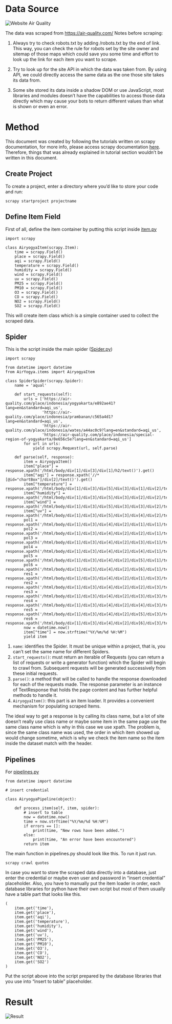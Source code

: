 # Data Source

![Website Air Quality](../README/Web%20Air-Quality.png)

The data was scraped from https://air-quality.com/
Notes before scraping:

1. Always try to check robots.txt by adding /robots.txt by the end of link. This way, you can check the rule for robots set by the site owner and sitemap of those maps which could save you some time and effort to look up the link for each item you want to scrape.

2. Try to look up for the site API in which the data was taken from. By using API, we could directly access the same data as the one those site takes its data from.

3. Some site stored its data inside a shadow DOM or use JavaScript, most libraries and modules doesn’t have the capabilities to access those data directly which may cause your bots to return different values than what is shown or even an error.

# Method

This document was created by following the tutorials written on scrapy documentation, for more info, please access scrapy documentation [here](https://docs.scrapy.org/en/latest/index.html). Therefore, things that was already explained in tutorial section wouldn’t be written in this document.

## Create Project

To create a project, enter a directory where you’d like to store your code and run:

```
scrapy startproject projectname
```

## Define Item Field

First of all, define the item container by putting this script inside [item.py](AirQuality/AirYogya/items.py)

```
import scrapy

class AiryogyaItem(scrapy.Item):
    time = scrapy.Field()
    place = scrapy.Field()
    aqi = scrapy.Field()
    temperature = scrapy.Field()
    humidity = scrapy.Field()
    wind = scrapy.Field()
    uv = scrapy.Field()
    PM25 = scrapy.Field()
    PM10 = scrapy.Field()
    O3 = scrapy.Field()
    CO = scrapy.Field()
    NO2 = scrapy.Field()
    SO2 = scrapy.Field()
```

This will create item class which is a simple container used to collect the scraped data.

## Spider

This is the script inside the main spider ([Spider.py](AirQuality/AirYogya/spiders/Spider.py))

```
import scrapy

from datetime import datetime
from AirYogya.items import AiryogyaItem

class SpiderSpider(scrapy.Spider):
    name = 'aqual'
    
    def start_requests(self):
        urls = ['https://air-quality.com/place/indonesia/yogyakarta/e892ae41?lang=en&standard=aqi_us',
                'https://air-quality.com/place/indonesia/prambanan/c565a4d1?lang=en&standard=aqi_us',
                'https://air-quality.com/place/indonesia/wates/a44ac0c9?lang=en&standard=aqi_us',
                'https://air-quality.com/place/indonesia/special-region-of-yogyakarta/0e656c5e?lang=en&standard=aqi_us']
        for url in urls:
            yield scrapy.Request(url, self.parse)
    
    def parse(self, response):
        item = AiryogyaItem()
        item["place"] = response.xpath('/html/body/div[1]/div[3]/div[1]/h2/text()').get()
        item["aqi"] = response.xpath('//*[@id="chartBox"]/div[2]/text()').get()
        item["temperature"] = response.xpath('/html/body/div[1]/div[3]/div[5]/div[3]/div[1]/div[2]/text()').get(0)
        item["humidity"] = response.xpath('/html/body/div[1]/div[3]/div[5]/div[3]/div[2]/div[2]/text()').get(0)
        item["wind"] = response.xpath('/html/body/div[1]/div[3]/div[5]/div[3]/div[3]/div[2]/text()').get(0)
        item["uv"] = response.xpath('/html/body/div[1]/div[3]/div[5]/div[3]/div[4]/div[2]/text()').get(0)
        pol1 = response.xpath('/html/body/div[1]/div[3]/div[4]/div[2]/div[1]/div[1]/text()').get(0)
        pol2 = response.xpath('/html/body/div[1]/div[3]/div[4]/div[2]/div[2]/div[1]/text()').get(0)
        pol3 = response.xpath('/html/body/div[1]/div[3]/div[4]/div[2]/div[3]/div[1]/text()').get(0)
        pol4 = response.xpath('/html/body/div[1]/div[3]/div[4]/div[2]/div[4]/div[1]/text()').get(0)
        pol5 = response.xpath('/html/body/div[1]/div[3]/div[4]/div[2]/div[5]/div[1]/text()').get(0)
        pol6 = response.xpath('/html/body/div[1]/div[3]/div[4]/div[2]/div[6]/div[1]/text()').get(0)
        res1 = response.xpath('/html/body/div[1]/div[3]/div[4]/div[2]/div[1]/div[3]/text()').get(0)
        res2 = response.xpath('/html/body/div[1]/div[3]/div[4]/div[2]/div[2]/div[3]/text()').get(0)
        res3 = response.xpath('/html/body/div[1]/div[3]/div[4]/div[2]/div[3]/div[3]/text()').get(0)
        res4 = response.xpath('/html/body/div[1]/div[3]/div[4]/div[2]/div[4]/div[3]/text()').get(0)
        res5 = response.xpath('/html/body/div[1]/div[3]/div[4]/div[2]/div[5]/div[3]/text()').get(0)
        res6 = response.xpath('/html/body/div[1]/div[3]/div[4]/div[2]/div[6]/div[3]/text()').get(0)
        now = datetime.now()
        item["time"] = now.strftime("%Y/%m/%d %H:%M")
        yield item
```
1. ```name```: identifies the Spider. It must be unique within a project, that is, you can’t set the same name for different Spiders.
2. ```start_requests()```: must return an iterable of Requests (you can return a list of requests or write a generator function) which the Spider will begin to crawl from. Subsequent requests will be generated successively from these initial requests.
3. ```parse()```: a method that will be called to handle the response downloaded for each of the requests made. The response parameter is an instance of TextResponse that holds the page content and has further helpful methods to handle it.
4. ```AiryogyaItem()```: this part is an item loader. It provides a convenient mechanism for populating scraped Items.

The ideal way to get a response is by calling its class name, but a lot of site doesn’t really use class name or maybe some item in the same page use the same class name which is why in this case we use xpath. The problem is, since the same class name was used, the order in which item showed up would change sometime, which is why we check the item name so the item inside the dataset match with the header.

## Pipelines

For [pipelines.py](AirQuality/AirYogya/pipelines.py)

```
from datetime import datetime

# insert credential

class AiryogyaPipeline(object):
        
    def process_item(self, item, spider):
        # insert to table
        now = datetime.now()
        time = now.strftime("%Y/%m/%d %H:%M")
        if errors == []:
            print(time, "New rows have been added.")
        else:
            print(time, "An error have been encountered")
        return item
```

The main function in pipelines.py should look like this. To run it just run.

```
scrapy crawl quotes
```

In case you want to store the scraped data directly into a database, just enter the credential or maybe even user and password in “insert credential” placeholder. Also, you have to manually put the item loader in order, each database libraries for python have their own script but most of them usually have a table part that looks like this.

```
(
    item.get('time'),
    item.get('place'),
    item.get('aqi'),
    item.get('temperature'),
    item.get('humidity'),
    item.get('wind'),
    item.get('uv'),
    item.get('PM25'),
    item.get('PM10'),
    item.get('O3'),
    item.get('CO'),
    item.get('NO2'),
    item.get('SO2')
)
```

Put the script above into the script prepared by the database libraries that you use into “insert to table” placeholder.

# Result

![Result](../README/Result%20Air-Quality.png)